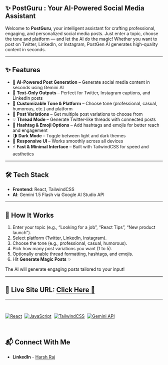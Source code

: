 ## ✨ PostGuru : Your AI-Powered Social Media Assistant

Welcome to **PostGuru**, your intelligent assistant for crafting professional, engaging, and personalized social media posts. Just enter a topic, choose the tone and platform — and let the AI do the magic! Whether you want to post on Twitter, LinkedIn, or Instagram, PostGen AI generates high-quality content in seconds.

---

## ✨ Features

- 🧠 **AI-Powered Post Generation** – Generate social media content in seconds using Gemini AI  
- 📝 **Text-Only Outputs** – Perfect for Twitter, Instagram captions, and LinkedIn posts  
- 🎯 **Customizable Tone & Platform** – Choose tone (professional, casual, humorous, etc.) and platform  
- 🔄 **Post Variations** – Get multiple post variations to choose from  
- 💡 **Thread Mode** – Generate Twitter-like threads with connected posts  
- 🔢 **Hashtag & Emoji Options** – Add hashtags and emojis for better reach and engagement  
- 🌗 **Dark Mode** – Toggle between light and dark themes  
- 📱 **Responsive UI** – Works smoothly across all devices  
- ⚡ **Fast & Minimal Interface** – Built with TailwindCSS for speed and aesthetics  

---

## 🛠️ Tech Stack

- **Frontend**: React, TailwindCSS  
- **AI**: Gemini 1.5 Flash via Google AI Studio API  


---

## 🔎 How It Works

1. Enter your topic (e.g., “Looking for a job”, “React Tips”, “New product launch”).  
2. Select platform (Twitter, LinkedIn, Instagram).  
3. Choose the tone (e.g., professional, casual, humorous).  
4. Pick how many post variations you want (1 to 5).  
5. Optionally enable thread formatting, hashtags, and emojis.  
6. Hit **Generate Magic Posts** ✨  

The AI will generate engaging posts tailored to your input!

---

## 📌 **Live Site URL:** [**Click Here** 🚀](https://post-guru-harsh.vercel.app)

---


<br>

[![React](https://img.shields.io/badge/React-20232A?style=for-the-badge&logo=react&logoColor=61DAFB)](https://reactjs.org)&nbsp;
[![JavaScript](https://img.shields.io/badge/JavaScript-323330?style=for-the-badge&logo=javascript&logoColor=F7DF1E)](https://developer.mozilla.org/en-US/docs/Web/JavaScript)&nbsp;
[![TailwindCSS](https://img.shields.io/badge/TailwindCSS-0EA5E9?style=for-the-badge&logo=tailwind-css&logoColor=white)](https://tailwindcss.com)&nbsp;
[![Gemini API](https://img.shields.io/badge/Gemini%20API-Google%20AI-blue?style=for-the-badge&logo=google&logoColor=white)](https://aistudio.google.com/)&nbsp;

<br>



## 📬 Connect With Me

- **LinkedIn** - [Harsh Raj](https://www.linkedin.com/in/harsh-raj-78a3a414b/)
